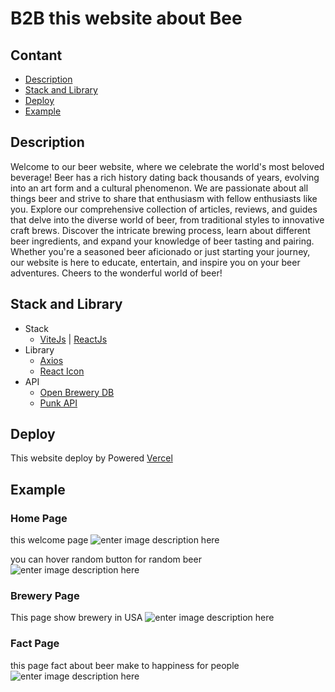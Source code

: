 # B2B this website about Bee
## Contant
 - [Description](#description)
 - [Stack and Library](#stack-and-library)
 - [Deploy](#deploy)
 - [Example](#example)
 ## Description
 <p>Welcome to our beer website, where we celebrate the world's most beloved beverage! Beer has a rich history dating back thousands of years, evolving into an art form and a cultural phenomenon. We are passionate about all things beer and strive to share that enthusiasm with fellow enthusiasts like you. Explore our comprehensive collection of articles, reviews, and guides that delve into the diverse world of beer, from traditional styles to innovative craft brews. Discover the intricate brewing process, learn about different beer ingredients, and expand your knowledge of beer tasting and pairing. Whether you're a seasoned beer aficionado or just starting your journey, our website is here to educate, entertain, and inspire you on your beer adventures. Cheers to the wonderful world of beer!</p>

## Stack and Library
 - Stack
	 - [ViteJs](https://vitejs.dev/) | [ReactJs](https://react.dev/)
 - Library
	 - [Axios](https://axios-http.com/docs/intro)
	 - [React Icon](https://react-icons.github.io/react-icons/)
 - API
	 - [Open  Brewery DB](https://www.openbrewerydb.org)
	 - [Punk API](https://punkapi.com/)
## Deploy
This website deploy by Powered [Vercel](https://vercel.com/) 
## Example

### Home Page
this welcome page
![enter image description here](https://media.discordapp.net/attachments/990611337635823646/1111978039694340106/image.png?width=1177&height=662)

you can hover random button for random beer
![enter image description here](https://media.discordapp.net/attachments/990611337635823646/1111978843331379261/image.png?width=1177&height=662)
### Brewery Page
This page show brewery in USA
![enter image description here](https://media.discordapp.net/attachments/990611337635823646/1111979256776511489/image.png?width=1177&height=662)

### Fact Page
this page fact about beer make to happiness for people 
![enter image description here](https://media.discordapp.net/attachments/990611337635823646/1111979678887071784/image.png?width=1177&height=662)
